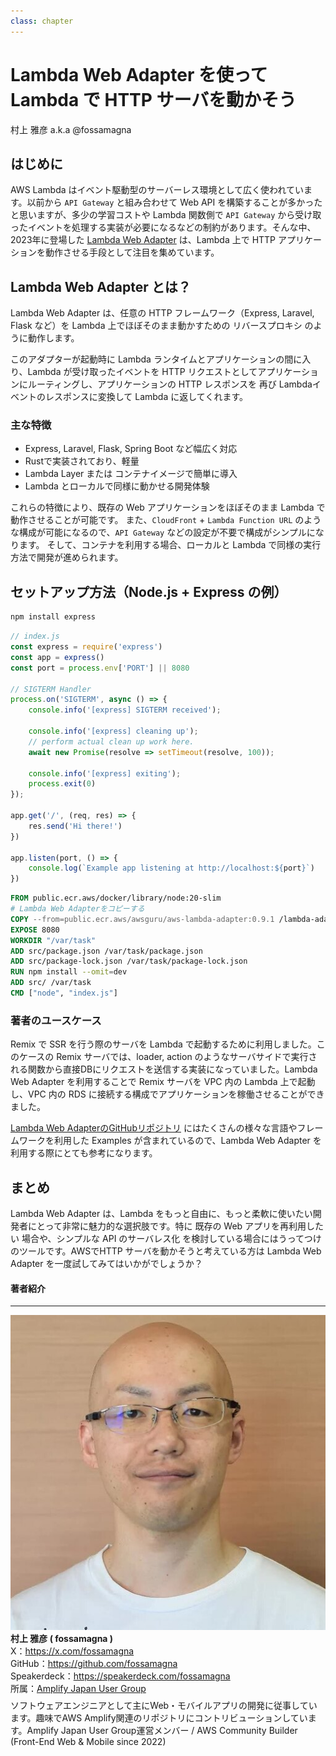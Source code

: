 ```yaml
---
class: chapter
---
```


# Lambda Web Adapter を使って Lambda で HTTP サーバを動かそう

<div class="flush-right">村上 雅彦 a.k.a @fossamagna</div>

## はじめに

AWS Lambda はイベント駆動型のサーバーレス環境として広く使われています。以前から `API Gateway` と組み合わせて Web API を構築することが多かったと思いますが、多少の学習コストや Lambda 関数側で `API Gateway` から受け取ったイベントを処理する実装が必要になるなどの制約があります。そんな中、2023年に登場した [Lambda Web Adapter](https://github.com/awslabs/aws-lambda-web-adapter) は、Lambda 上で HTTP アプリケーションを動作させる手段として注目を集めています。

## Lambda Web Adapter とは？

Lambda Web Adapter は、任意の HTTP フレームワーク（Express, Laravel, Flask など）を Lambda 上でほぼそのまま動かすための リバースプロキシ のように動作します。

このアダプターが起動時に Lambda ランタイムとアプリケーションの間に入り、Lambda が受け取ったイベントを HTTP リクエストとしてアプリケーションにルーティングし、アプリケーションの HTTP レスポンスを 再び Lambdaイベントのレスポンスに変換して Lambda に返してくれます。

### 主な特徴

- Express, Laravel, Flask, Spring Boot など幅広く対応
- Rustで実装されており、軽量
- Lambda Layer または コンテナイメージで簡単に導入
- Lambda とローカルで同様に動かせる開発体験

これらの特徴により、既存の Web アプリケーションをほぼそのまま Lambda で動作させることが可能です。
また、`CloudFront` + `Lambda Function URL` のような構成が可能になるので、`API Gateway` などの設定が不要で構成がシンプルになります。
そして、コンテナを利用する場合、ローカルと Lambda で同様の実行方法で開発が進められます。

## セットアップ方法（Node.js + Express の例）

```bash
npm install express
```

```js
// index.js
const express = require('express')
const app = express()
const port = process.env['PORT'] || 8080

// SIGTERM Handler
process.on('SIGTERM', async () => {
    console.info('[express] SIGTERM received');

    console.info('[express] cleaning up');
    // perform actual clean up work here.
    await new Promise(resolve => setTimeout(resolve, 100));

    console.info('[express] exiting');
    process.exit(0)
});

app.get('/', (req, res) => {
    res.send('Hi there!')
})

app.listen(port, () => {
    console.log(`Example app listening at http://localhost:${port}`)
})
```

```dockerfile
FROM public.ecr.aws/docker/library/node:20-slim
# Lambda Web Adapterをコピーする
COPY --from=public.ecr.aws/awsguru/aws-lambda-adapter:0.9.1 /lambda-adapter /opt/extensions/lambda-adapter
EXPOSE 8080
WORKDIR "/var/task"
ADD src/package.json /var/task/package.json
ADD src/package-lock.json /var/task/package-lock.json
RUN npm install --omit=dev
ADD src/ /var/task
CMD ["node", "index.js"]
```

### 著者のユースケース

Remix で SSR を行う際のサーバを Lambda で起動するために利用しました。このケースの Remix サーバでは、loader, action のようなサーバサイドで実行される関数から直接DBにリクエストを送信する実装になっていました。Lambda Web Adapter を利用することで Remix サーバを VPC 内の Lambda 上で起動し、VPC 内の RDS に接続する構成でアプリケーションを稼働させることができました。

[Lambda Web AdapterのGitHubリポジトリ](https://github.com/awslabs/aws-lambda-web-adapter?tab=readme-ov-file#examples) にはたくさんの様々な言語やフレームワークを利用した Examples が含まれているので、Lambda Web Adapter を利用する際にとても参考になります。

## まとめ

Lambda Web Adapter は、Lambda をもっと自由に、もっと柔軟に使いたい開発者にとって非常に魅力的な選択肢です。特に 既存の Web アプリを再利用したい 場合や、シンプルな API のサーバレス化 を検討している場合にはうってつけのツールです。AWSでHTTP サーバを動かそうと考えている方は Lambda Web Adapter を一度試してみてはいかがでしょうか？

#### 著者紹介

---

<div class="author-profile">
    <img src="images/fossamagna.jpg">
    <div>
        <div>
            <b>村上 雅彦 ( fossamagna )</b>
        </div>
        <div>
            X：<a href="https://x.com/fossamagna">https://x.com/fossamagna</a>
        </div>
        <div>
            GitHub：<a href="https://github.com/fossamagna">https://github.com/fossamagna</a>
        </div>
        <div>
            Speakerdeck：<a href="https://speakerdeck.com/fossamagna">https://speakerdeck.com/fossamagna</a>
        </div>
        <div>
            所属：<a href="https://aws-amplify-jp.github.io/">Amplify Japan User Group</a>
        </div>
    </div>
</div>
<p style="margin-top: 0.5em; margin-bottom: 2em;">
ソフトウェアエンジニアとして主にWeb・モバイルアプリの開発に従事しています。趣味でAWS Amplify関連のリポジトリにコントリビューションしています。Amplify Japan User Group運営メンバー / AWS Community Builder (Front-End Web & Mobile since 2022)
</p>
